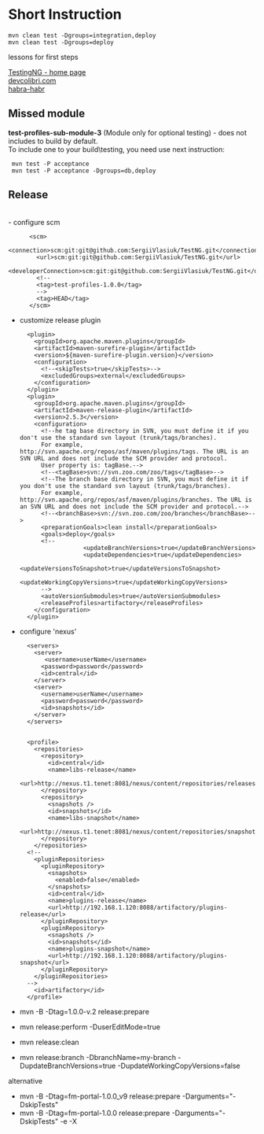 
# Short Instruction

    mvn clean test -Dgroups=integration,deploy
    mvn clean test -Dgroups=deploy

lessons for first steps

[TestingNG - home page](http://testng.org/doc/index.html)
<br>
[devcolibri.com](http://devcolibri.com/1528)
<br>
[habra-habr](https://habrahabr.ru/post/121234/)


## Missed module
__test-profiles-sub-module-3__ (Module only for optional testing) - does not includes to build by default.
<br> To include one to your build\testing, you need use next instruction:

     mvn test -P acceptance
     mvn test -P acceptance -Dgroups=db,deploy

## Release
<br>
- configure scm

          <scm>
            <connection>scm:git:git@github.com:SergiiVlasiuk/TestNG.git</connection>
            <url>scm:git:git@github.com:SergiiVlasiuk/TestNG.git</url>
            <developerConnection>scm:git:git@github.com:SergiiVlasiuk/TestNG.git</developerConnection>
            <!--
            <tag>test-profiles-1.0.0</tag>
            -->
            <tag>HEAD</tag>
          </scm>

- customize release plugin

        <plugin>
          <groupId>org.apache.maven.plugins</groupId>
          <artifactId>maven-surefire-plugin</artifactId>
          <version>${maven-surefire-plugin.version}</version>
          <configuration>
            <!--<skipTests>true</skipTests>-->
            <excludedGroups>external</excludedGroups>
          </configuration>
        </plugin>
        <plugin>
          <groupId>org.apache.maven.plugins</groupId>
          <artifactId>maven-release-plugin</artifactId>
          <version>2.5.3</version>
          <configuration>
            <!--he tag base directory in SVN, you must define it if you don't use the standard svn layout (trunk/tags/branches).
            For example, http://svn.apache.org/repos/asf/maven/plugins/tags. The URL is an SVN URL and does not include the SCM provider and protocol.
            User property is: tagBase.-->
            <!--<tagBase>svn://svn.zoo.com/zoo/tags</tagBase>-->
            <!--The branch base directory in SVN, you must define it if you don't use the standard svn layout (trunk/tags/branches).
            For example, http://svn.apache.org/repos/asf/maven/plugins/branches. The URL is an SVN URL and does not include the SCM provider and protocol.-->
            <!--<branchBase>svn://svn.zoo.com/zoo/branches</branchBase>-->
            <preparationGoals>clean install</preparationGoals>
            <goals>deploy</goals>
            <!--
                        <updateBranchVersions>true</updateBranchVersions>
                        <updateDependencies>true</updateDependencies>
                        <updateVersionsToSnapshot>true</updateVersionsToSnapshot>
                        <updateWorkingCopyVersions>true</updateWorkingCopyVersions>
            -->
            <autoVersionSubmodules>true</autoVersionSubmodules>
            <releaseProfiles>artifactory</releaseProfiles>
          </configuration>
        </plugin>

- configure 'nexus'

        <servers>
          <server>
             <username>userName</username>
            <password>password</password>
            <id>central</id>
          </server>
          <server>
            <username>userName</username>
            <password>password</password>
            <id>snapshots</id>
          </server>
        </servers>


        <profile>
          <repositories>
            <repository>
              <id>central</id>
              <name>libs-release</name>
              <url>http://nexus.t1.tenet:8081/nexus/content/repositories/releases</url>
            </repository>
            <repository>
              <snapshots />
              <id>snapshots</id>
              <name>libs-snapshot</name>
              <url>http://nexus.t1.tenet:8081/nexus/content/repositories/snapshots</url>
            </repository>
          </repositories>
        <!--
          <pluginRepositories>
            <pluginRepository>
              <snapshots>
                <enabled>false</enabled>
              </snapshots>
              <id>central</id>
              <name>plugins-release</name>
              <url>http://192.168.1.120:8088/artifactory/plugins-release</url>
            </pluginRepository>
            <pluginRepository>
              <snapshots />
              <id>snapshots</id>
              <name>plugins-snapshot</name>
              <url>http://192.168.1.120:8088/artifactory/plugins-snapshot</url>
            </pluginRepository>
          </pluginRepositories>
        -->
          <id>artifactory</id>
        </profile>

- mvn -B -Dtag=1.0.0-v.2 release:prepare
- mvn release:perform -DuserEditMode=true
- mvn release:clean
- mvn release:branch -DbranchName=my-branch -DupdateBranchVersions=true -DupdateWorkingCopyVersions=false

alternative 
- mvn -B -Dtag=fm-portal-1.0.0_v9 release:prepare -Darguments="-DskipTests"
- mvn -B -Dtag=fm-portal-1.0.0 release:prepare -Darguments="-DskipTests" -e -X

